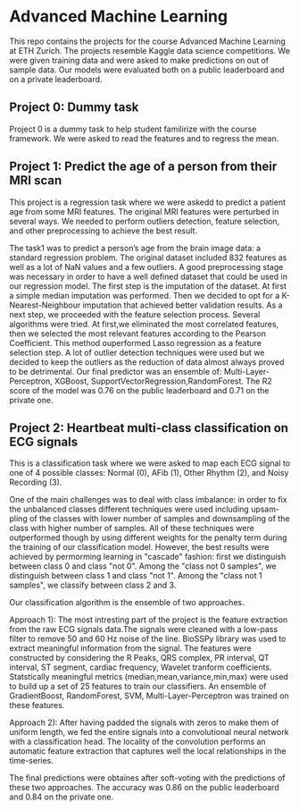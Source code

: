# Advanced Machine Learning
This repo contains the projects for the course Advanced Machine Learning at ETH Zurich. The projects resemble Kaggle data science competitions. We were given training data and were asked to make predictions on out of sample data. Our models were evaluated both on a public leaderboard and on a private leaderboard.


## Project 0: Dummy task
Project 0 is a dummy task to help student familirize with the course framework. We were asked to read the features and to regress the mean.

## Project 1: Predict the age of a person from their MRI scan
This project is a regression task where we were askedd to predict a patient age from some MRI features. The original MRI features were perturbed in several ways. We needed to perform outliers detection, feature selection, and other preprocessing to achieve the best result.

The task1 was to predict a person’s age from the brain image data: a standard regression problem. The original dataset included 832 features as well as a lot of NaN values and a few outliers. A good preprocessing stage was necessary in order to have a well defined dataset that could be used in our regression model. The first step is the imputation of the dataset. At first a simple median imputation was performed. Then we decided to opt for a K-Nearest-Neighbour imputation that achieved better validation results.
As a next step, we proceeded with the feature selection process. Several algorithms were tried. At first,we eliminated the most correlated features, then we selected the most relevant features according to the Pearson Coefficient. This method ouperformed Lasso regression as a feature selection step.
A lot of outlier detection techniques were used but we decided to keep the outliers as the reduction of data almost always proved to be detrimental.
Our final predictor was an ensemble of: Multi-Layer-Perceptron, XGBoost, SupportVectorRegression,RandomForest. The R2 score of the model was 0.76 on the public leaderboard and 0.71 on the private one.

## Project 2: Heartbeat multi-class classification on ECG signals

This is a classification task where we were asked to map each ECG signal to one of 4 possible classes: Normal (0), AFib (1), Other Rhythm (2), and Noisy Recording (3).

One of the main challenges was to deal with class imbalance: in order to fix the unbalanced classes different techniques were used including upsam- pling of the classes with lower number of samples and downsampling of the class with higher number of samples. All of these techniques were outperformed though by using different weights for the penalty term during the training of our classification model. However, the best results were achieved by permorming learning in "cascade" fashion: first we distinguish between class 0 and class "not 0". Among the "class not 0 samples", we distinguish between class 1 and class "not 1". Among the "class not 1 samples", we classify between class 2 and 3. 

Our classification algorithm is the ensemble of two approaches.

Approach 1): The most intresting part of the project is the feature extraction from the raw ECG signals data.The signals were cleaned with a low-pass filter to remove 50 and 60 Hz noise of the line. BioSSPy library was used to extract meaningful information from the signal. The features were constructed by considering the R Peaks, QRS complex, PR interval, QT interval, ST segment, cardiac frequency, Wavelet tranform coefficients. Statstically meaningful metrics (median,mean,variance,min,max) were used to build up a set of 25 features to train our classifiers. An ensemble of GradientBoost, RandomForest, SVM, Multi-Layer-Perceptron was trained on these features.


Approach 2): After having padded the signals with zeros to make them of uniform length, we fed the entire signals into a convolutional neural network with a classification head. The locality of the convolution performs an automatic feature extraction that captures well the local relationships in the time-series.

The final predictions were obtaines after soft-voting with the predictions of these two approaches. The accuracy was 0.86 on the public leaderboard and 0.84 on the private one.



